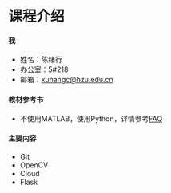 # 课程介绍

#### 我

- 姓名：陈绪行
- 办公室：5#218
- 邮箱：xuhangc@hzu.edu.cn

#### 教材参考书

- 不使用MATLAB，使用Python，详情参考[FAQ](../FAQ/FAQ.md)

#### 主要内容

- Git
- OpenCV
- Cloud
- Flask

